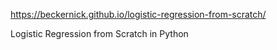 https://beckernick.github.io/logistic-regression-from-scratch/    

Logistic Regression from Scratch in Python    

